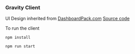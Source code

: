 ### Gravity Client
UI Design inherited from [DashboardPack.com](https://dashboardpack.com/theme-details/architectui-dashboard-react-pro)
[Source code](https://github.com/DashboardPack/architectui-react-theme-free)


To run the client

    npm install

    npm run start